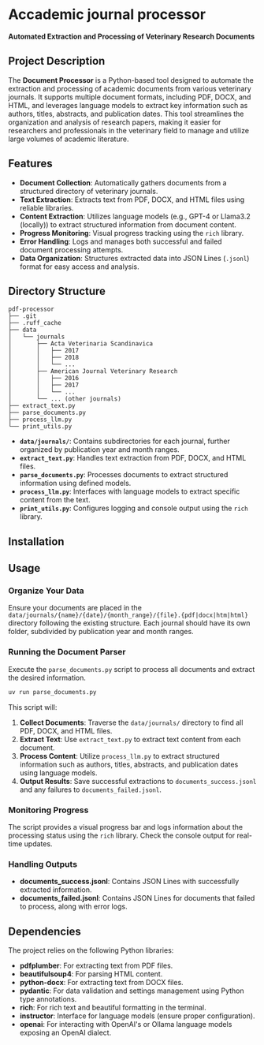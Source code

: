 # Accademic journal processor

**Automated Extraction and Processing of Veterinary Research Documents**

## Project Description

The **Document Processor** is a Python-based tool designed to automate the extraction and processing of academic documents from various veterinary journals. It supports multiple document formats, including PDF, DOCX, and HTML, and leverages language models to extract key information such as authors, titles, abstracts, and publication dates. This tool streamlines the organization and analysis of research papers, making it easier for researchers and professionals in the veterinary field to manage and utilize large volumes of academic literature.

## Features

- **Document Collection**: Automatically gathers documents from a structured directory of veterinary journals.
- **Text Extraction**: Extracts text from PDF, DOCX, and HTML files using reliable libraries.
- **Content Extraction**: Utilizes language models (e.g., GPT-4 or Llama3.2 (locally)) to extract structured information from document content.
- **Progress Monitoring**: Visual progress tracking using the `rich` library.
- **Error Handling**: Logs and manages both successful and failed document processing attempts.
- **Data Organization**: Structures extracted data into JSON Lines (`.jsonl`) format for easy access and analysis.

## Directory Structure

```
pdf-processor
├── .git
├── .ruff_cache
├── data
│   └── journals
│       ├── Acta Veterinaria Scandinavica
│       │   ├── 2017
│       │   ├── 2018
│       │   └── ...
│       ├── American Journal Veterinary Research
│       │   ├── 2016
│       │   ├── 2017
│       │   └── ...
│       └── ... (other journals)
├── extract_text.py
├── parse_documents.py
├── process_llm.py
└── print_utils.py
```

- **`data/journals/`**: Contains subdirectories for each journal, further organized by publication year and month ranges.
- **`extract_text.py`**: Handles text extraction from PDF, DOCX, and HTML files.
- **`parse_documents.py`**: Processes documents to extract structured information using defined models.
- **`process_llm.py`**: Interfaces with language models to extract specific content from the text.
- **`print_utils.py`**: Configures logging and console output using the `rich` library.

## Installation

## Usage

### Organize Your Data

Ensure your documents are placed in the `data/journals/{name}/{date}/{month_range}/{file}.{pdf|docx|htm|html}` directory following the existing structure. Each journal should have its own folder, subdivided by publication year and month ranges.

### Running the Document Parser

Execute the `parse_documents.py` script to process all documents and extract the desired information.

```bash
uv run parse_documents.py
```

This script will:

1. **Collect Documents**: Traverse the `data/journals/` directory to find all PDF, DOCX, and HTML files.
2. **Extract Text**: Use `extract_text.py` to extract text content from each document.
3. **Process Content**: Utilize `process_llm.py` to extract structured information such as authors, titles, abstracts, and publication dates using language models.
4. **Output Results**: Save successful extractions to `documents_success.jsonl` and any failures to `documents_failed.jsonl`.

### Monitoring Progress

The script provides a visual progress bar and logs information about the processing status using the `rich` library. Check the console output for real-time updates.

### Handling Outputs

- **documents_success.jsonl**: Contains JSON Lines with successfully extracted information.
- **documents_failed.jsonl**: Contains JSON Lines for documents that failed to process, along with error logs.

## Dependencies

The project relies on the following Python libraries:

- **pdfplumber**: For extracting text from PDF files.
- **beautifulsoup4**: For parsing HTML content.
- **python-docx**: For extracting text from DOCX files.
- **pydantic**: For data validation and settings management using Python type annotations.
- **rich**: For rich text and beautiful formatting in the terminal.
- **instructor**: Interface for language models (ensure proper configuration).
- **openai**: For interacting with OpenAI's or Ollama language models exposing an OpenAI dialect.
